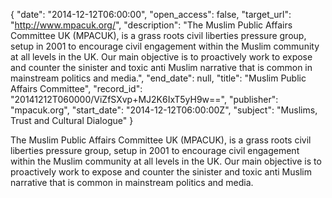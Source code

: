 {
  "date": "2014-12-12T06:00:00", 
  "open_access": false, 
  "target_url": "http://www.mpacuk.org/", 
  "description": "The Muslim Public Affairs Committee UK (MPACUK), is a grass roots civil liberties pressure group, setup in 2001 to encourage civil engagement within the Muslim community at all levels in the UK. Our main objective is to proactively work to expose and counter the sinister and toxic anti Muslim narrative that is common in mainstream politics and media.", 
  "end_date": null, 
  "title": "Muslim Public Affairs Committee", 
  "record_id": "20141212T060000/ViZfSXvp+MJ2K6IxT5yH9w==", 
  "publisher": "mpacuk.org", 
  "start_date": "2014-12-12T06:00:00Z", 
  "subject": "Muslims, Trust and Cultural Dialogue"
}

The Muslim Public Affairs Committee UK (MPACUK), is a grass roots civil liberties pressure group, setup in 2001 to encourage civil engagement within the Muslim community at all levels in the UK. Our main objective is to proactively work to expose and counter the sinister and toxic anti Muslim narrative that is common in mainstream politics and media.